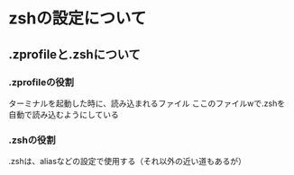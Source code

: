 # zshの設定について

## .zprofileと.zshについて

### .zprofileの役割

ターミナルを起動した時に、読み込まれるファイル
ここのファイルwで.zshを自動で読み込むようにしている

### .zshの役割

.zshは、aliasなどの設定で使用する（それ以外の近い道もあるが）
